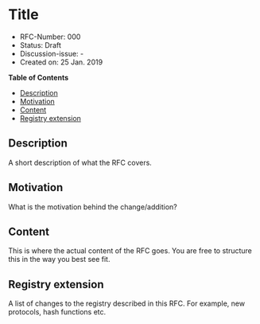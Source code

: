 # Title

- RFC-Number: 000
- Status: Draft
- Discussion-issue: -
- Created on: 25 Jan. 2019

**Table of Contents**
- [Description](#description)
- [Motivation](#motivation)
- [Content](#content)
- [Registry extension](#registry-extension)

## Description

A short description of what the RFC covers.

## Motivation

What is the motivation behind the change/addition?

## Content

This is where the actual content of the RFC goes.
You are free to structure this in the way you best see fit.

## Registry extension

A list of changes to the registry described in this RFC.
For example, new protocols, hash functions etc.
